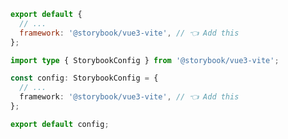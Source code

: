 ```js filename=".storybook/main.js" renderer="vue" language="js"
export default {
  // ...
  framework: '@storybook/vue3-vite', // 👈 Add this
};
```

```ts filename=".storybook/main.ts" renderer="vue" language="ts"
import type { StorybookConfig } from '@storybook/vue3-vite';

const config: StorybookConfig = {
  // ...
  framework: '@storybook/vue3-vite', // 👈 Add this
};

export default config;
```
